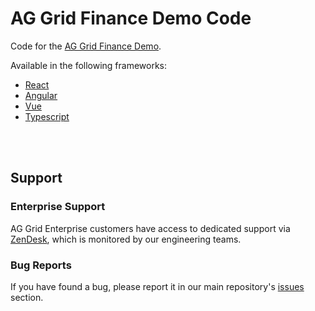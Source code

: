 # AG Grid Finance Demo Code

Code for the [AG Grid Finance Demo](https://ag-grid.com/example-finance).

Available in the following frameworks:

- [React](./react/)
- [Angular](./angular/)
- [Vue](./vue/)
- [Typescript](./typescript/)

<br /><br />

## Support

### Enterprise Support

AG Grid Enterprise customers have access to dedicated support via [ZenDesk](https://ag-grid.zendesk.com/hc/en-us), which is monitored by our engineering teams.

### Bug Reports

If you have found a bug, please report it in our main repository's [issues](https://github.com/ag-grid/ag-grid/issues) section.
